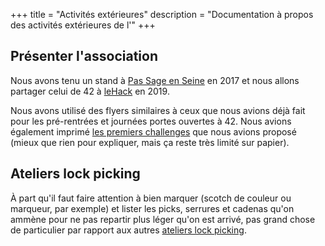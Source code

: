 +++
title = "Activités extérieures"
description = "Documentation à propos des activités extérieures de l'"
+++

## Présenter l'association

Nous avons tenu un stand à [Pas Sage en Seine](@/activités/passage_en_seine/_index.md) en 2017 et nous allons partager celui de 42 à [leHack](@/activités/le_hack/_index.md) en 2019.

Nous avons utilisé des flyers similaires à ceux que nous avions déjà fait pour les pré-rentrées et journées portes ouvertes à 42. Nous avions également imprimé [les premiers challenges](https://wargame2017.sansnom.org/) que nous avions proposé (mieux que rien pour expliquer, mais ça reste très limité sur papier).

## Ateliers lock picking

À part qu'il faut faire attention à bien marquer (scotch de couleur ou
marqueur, par exemple) et lister les picks, serrures et cadenas qu'on ammène
pour ne pas repartir plus léger qu'on est arrivé, pas grand chose de
particulier par rapport aux autres [ateliers lock
picking](@/activités/lock-picking/_index.md).
